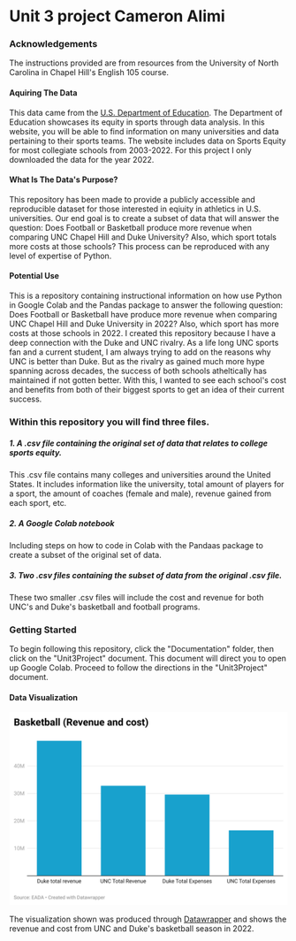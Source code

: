 # Unit 3 project Cameron Alimi

### Acknowledgements
The instructions provided are from resources from the University of North Carolina in Chapel Hill's English 105 course.

#### Aquiring The Data  
This data came from the [U.S. Department of Education](https://ope.ed.gov/athletics/#/). The Department of Education showcases its equity in sports through data analysis. In this website, you will be able to find information on many universities and data pertaining to their sports teams. The website includes data on Sports Equity for most collegiate schools from 2003-2022. For this project I only downloaded the data for the year 2022. 

#### What Is The Data's Purpose? 
This repository has been made to provide a publicly accessible and reproducible dataset for those interested in eqiuity in athletics in U.S. universities. Our end goal is to create a subset of data that will answer the question: Does Football or Basketball produce more revenue when comparing UNC Chapel Hill and Duke University? Also, which sport totals more costs at those schools? This process can be reproduced with any level of expertise of Python. 

#### Potential Use
This is a repository containing instructional information on how use Python in Google Colab and the Pandas package to answer the following question: Does Football or Basketball have produce more revenue when comparing UNC Chapel Hill and Duke University in 2022? Also, which sport has more costs at those schools in 2022. I created this repository because I have a deep connection with the Duke and UNC rivalry. As a life long UNC sports fan and a current student, I am always trying to add on the reasons why UNC is better than Duke. But as the rivalry as gained much more hype spanning across decades, the success of both schools atheltically has maintained if not gotten better. With this, I wanted to see each school's cost and benefits from both of their biggest sports to get an idea of their current success. 

### Within this repository you will find three files. 

##### 1. A .csv file containing the original set of data that relates to college sports equity.
This .csv file contains many colleges and universities around the United States. It includes information like the university, total amount of players for a sport, the amount of coaches (female and male), revenue gained from each sport, etc.

##### 2. A Google Colab notebook 
Including steps on how to code in Colab with the Pandaas package to create a subset of the original set of data.

##### 3. Two .csv files containing the subset of data from the original .csv file.
These two smaller .csv files will include the cost and revenue for both UNC's and Duke's basketball and football programs. 

### Getting Started
To begin following this repository, click the "Documentation" folder, then click on the "Unit3Project" document. This document will direct you to open up Google Colab. Proceed to follow the directions in the "Unit3Project" document. 


#### Data Visualization
![Basketball Revenue and Cost](Visualizations/n7Qx6-basketball-revenue-and-cost-.png) 
 

The visualization shown was produced through [Datawrapper](https://www.datawrapper.de/) and shows the revenue and cost from UNC and Duke's basketball season in 2022. 

